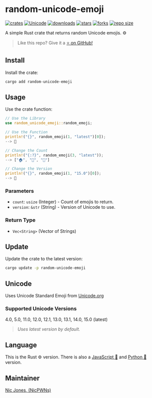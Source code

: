 # random-unicode-emoji

[![crates](https://img.shields.io/crates/v/random-unicode-emoji)](https://crates.io/crates/random-unicode-emoji)
[![Unicode](https://img.shields.io/badge/Unicode-15.0-success)](https://www.unicode.org/Public/emoji/15.0/)
[![downloads](https://img.shields.io/crates/d/random-unicode-emoji)](https://crates.io/crates/random-unicode-emoji)
[![stars](https://img.shields.io/github/stars/NicPWNs/random-unicode-emoji-rs)](https://github.com/NicPWNs/random-unicode-emoji-rs/stargazers)
[![forks](https://img.shields.io/github/forks/NicPWNs/random-unicode-emoji-rs)](https://github.com/NicPWNs/random-unicode-emoji-rs/forks)
[![repo size](https://img.shields.io/github/repo-size/NicPWNs/random-unicode-emoji-rs)](https://github.com/NicPWNs/random-unicode-emoji-rs)

A simple Rust crate that returns random Unicode emojis. ⚙️

> Like this repo? Give it a [⭐ on GitHub!](https://github.com/NicPWNs/random-unicode-emoji-rs)

## Install

Install the crate:

```bash
cargo add random-unicode-emoji
```

## Usage

Use the crate function:

```rust
// Use the Library
use random_unicode_emoji::random_emoji;

// Use the Function
println!("{}", random_emoji(1, "latest")[0]);
--> 🍭

// Change the Count
println!("{:?}", random_emoji(3, "latest"));
--> ["🏠", "🥑", "👠"]

// Change the Version
println!("{}", random_emoji(1, "15.0")[0]);
--> 🐒
```

### Parameters

- `count`: `usize` (Integer) - Count of emojis to return.
- `version`: `&str` (String) - Version of Unicode to use.

### Return Type

- `Vec<String>` (Vector of Strings)

## Update

Update the crate to the latest version:

```bash
cargo update -p random-unicode-emoji
```

## Unicode

Uses Unicode Standard Emoji from [Unicode.org](https://www.unicode.org/Public/emoji/)

### Supported Unicode Versions

4.0, 5.0, 11.0, 12.0, 12.1, 13.0, 13.1, 14.0, 15.0 (latest)

> _Uses latest version by default._

## Language

This is the Rust ⚙️ version. There is also a [JavaScript 📜](https://github.com/NicPWNs/random-unicode-emoji) and [Python 🐍](https://github.com/NicPWNs/random-unicode-emoji-py) version.

## Maintainer

[Nic Jones, (NicPWNs)](https://github.com/NicPWNs)
